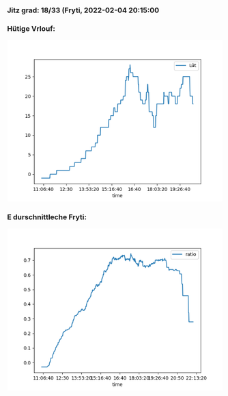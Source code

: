 ### Jitz grad: 18/33 (Fryti, 2022-02-04 20:15:00

### Hütige Vrlouf:
![Graph](Today.png)

### E durschnittleche Fryti:
![Graph](Fryti.png)